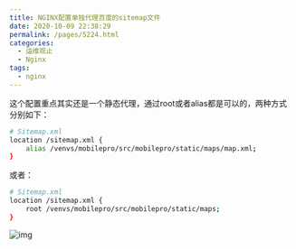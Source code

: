 ```yaml
---
title: NGINX配置单独代理百度的sitemap文件
date: 2020-10-09 22:38:29
permalink: /pages/5224.html
categories:
  - 运维观止
  - Nginx
tags:
  - nginx
---
```


这个配置重点其实还是一个静态代理，通过root或者alias都是可以的，两种方式分别如下：

```sh
# Sitemap.xml
location /sitemap.xml {
    alias /venvs/mobilepro/src/mobilepro/static/maps/map.xml;
}
```

或者：

```sh
# Sitemap.xml
location /sitemap.xml {
    root /venvs/mobilepro/src/mobilepro/static/maps;
}
```

![img](http://tva1.sinaimg.cn/large/71cfeb93ly1gf8jcv3ub2j216o1kwb29.jpg)
